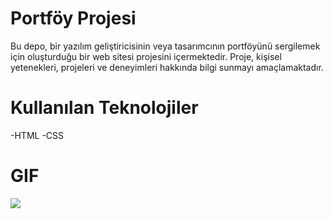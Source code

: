 # Portföy Projesi

Bu depo, bir yazılım geliştiricisinin veya tasarımcının portföyünü sergilemek için oluşturduğu bir web sitesi projesini içermektedir. Proje, kişisel yetenekleri, projeleri ve deneyimleri hakkında bilgi sunmayı amaçlamaktadır.

# Kullanılan Teknolojiler

-HTML
-CSS

# GIF

![](img/portfoliogif.gif)

